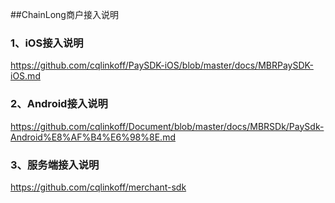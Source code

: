 ##ChainLong商户接入说明

### 1、iOS接入说明
https://github.com/cqlinkoff/PaySDK-iOS/blob/master/docs/MBRPaySDK-iOS.md


### 2、Android接入说明
https://github.com/cqlinkoff/Document/blob/master/docs/MBRSDk/PaySdk-Android%E8%AF%B4%E6%98%8E.md

### 3、服务端接入说明
https://github.com/cqlinkoff/merchant-sdk
